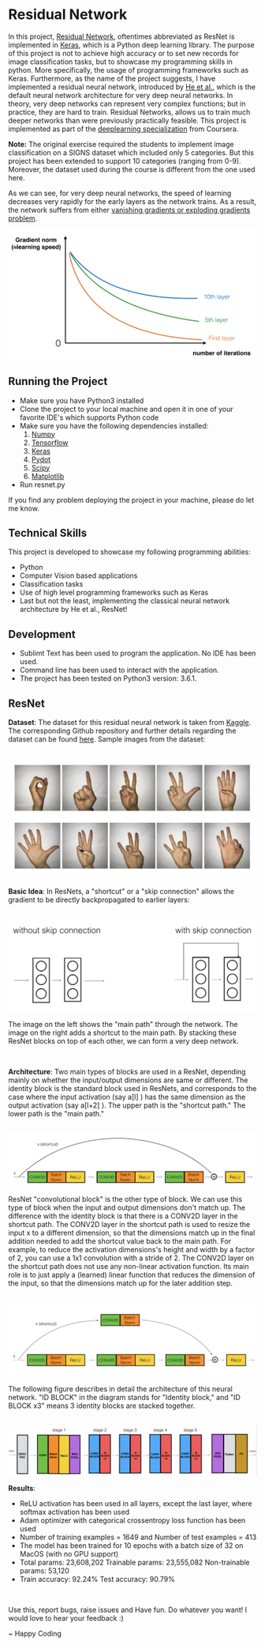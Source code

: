 # Residual Network
In this project, <a href="https://en.wikipedia.org/wiki/Residual_neural_network">Residual Network</a>, oftentimes abbreviated as ResNet is implemented in <a href="https://keras.io/">Keras</a>, which is a Python deep learning library. The purpose of this project is not to achieve high accuracy or to set new records for image classification tasks, but to showcase my programming skills in python. More specifically, the usage of programming frameworks such as Keras. Furthermore, as the name of the project suggests, I have implemented a residual neural network, introduced by <a href="https://arxiv.org/pdf/1512.03385.pdf">He et al.</a>, which is the default neural network architecture for very deep neural networks. In theory, very deep networks can represent very complex functions; but in practice, they are hard to train. Residual Networks, allows us to train much deeper networks than were previously practically feasible. This project is implemented as part of the <a href="https://github.com/adityachandupatla/deeplearning_coursera">deeplearning specialization</a> from Coursera.<br/>

<b>Note:</b> The original exercise required the students to implement image classification on a SIGNS dataset which included only 5 categories. But this project has been extended to support 10 categories (ranging from 0-9). Moreover, the dataset used during the course is different from the one used here.<br/>

As we can see, for very deep neural networks, the speed of learning decreases very rapidly for the early layers as the network trains. As a result, the network suffers from either <a href="https://en.wikipedia.org/wiki/Vanishing_gradient_problem">vanishing gradients or exploding gradients problem</a>.

<img src="https://github.com/adityachandupatla/residual_network/blob/master/images/vanishing_grad_kiank.png" />

<h2>Running the Project</h2>
<ul>
  <li>Make sure you have Python3 installed</li>
  <li>Clone the project to your local machine and open it in one of your favorite IDE's which supports Python code</li>
  <li>Make sure you have the following dependencies installed:
    <ol>
      <li><a href="http://www.numpy.org/">Numpy</a></li>
      <li><a href="https://www.tensorflow.org/">Tensorflow</a></li>
      <li><a href="https://keras.io/">Keras</a></li>
      <li><a href="https://pypi.org/project/pydot/">Pydot</a></li>
      <li><a href="https://www.scipy.org/">Scipy</a></li>
      <li><a href="https://matplotlib.org/">Matplotlib</a></li>
    </ol>
  </li>
  <li>Run resnet.py</li>
</ul>
If you find any problem deploying the project in your machine, please do let me know.

<h2>Technical Skills</h2>
This project is developed to showcase my following programming abilities:
<ul>
  <li>Python</li>
  <li>Computer Vision based applications</li>
  <li>Classification tasks</li>
  <li>Use of high level programming frameworks such as Keras</li>
  <li>Last but not the least, implementing the classical neural network architecture by He et al., ResNet!</li>
</ul>

<h2>Development</h2>
<ul>
  <li>Sublimt Text has been used to program the application. No IDE has been used.</li>
  <li>Command line has been used to interact with the application.</li>
  <li>The project has been tested on Python3 version: 3.6.1.</li>
</ul>

<h2>ResNet</h2>
<p><b>Dataset</b>: The dataset for this residual neural network is taken from <a href="https://www.kaggle.com/ardamavi/sign-language-digits-dataset/home">Kaggle</a>. The corresponding Github repository and further details regarding the dataset can be found <a href="https://github.com/ardamavi/Sign-Language-Digits-Dataset">here</a>. Sample images from the dataset:</p><br/>
<img src="https://github.com/adityachandupatla/residual_network/blob/master/images/dataset_preview.png" />
<p><b>Basic Idea</b>: In ResNets, a "shortcut" or a "skip connection" allows the gradient to be directly backpropagated to earlier layers:</p><br/>
<img src="https://github.com/adityachandupatla/residual_network/blob/master/images/skip_connection_kiank.png" />
<p>The image on the left shows the "main path" through the network. The image on the right adds a shortcut to the main path. By stacking these ResNet blocks on top of each other, we can form a very deep network.</p><br/>
<p><b>Architecture</b>: Two main types of blocks are used in a ResNet, depending mainly on whether the input/output dimensions are same or different. The identity block is the standard block used in ResNets, and corresponds to the case where the input activation (say  a[l] ) has the same dimension as the output activation (say  a[l+2] ). The upper path is the "shortcut path." The lower path is the "main path."</p><br/>
<img src="https://github.com/adityachandupatla/residual_network/blob/master/images/idblock3_kiank.png" />
<p>ResNet "convolutional block" is the other type of block. We can use this type of block when the input and output dimensions don't match up. The difference with the identity block is that there is a CONV2D layer in the shortcut path. The CONV2D layer in the shortcut path is used to resize the input  x  to a different dimension, so that the dimensions match up in the final addition needed to add the shortcut value back to the main path. For example, to reduce the activation dimensions's height and width by a factor of 2, you can use a 1x1 convolution with a stride of 2. The CONV2D layer on the shortcut path does not use any non-linear activation function. Its main role is to just apply a (learned) linear function that reduces the dimension of the input, so that the dimensions match up for the later addition step.</p><br/>
<img src="https://github.com/adityachandupatla/residual_network/blob/master/images/convblock_kiank.png" />
<p>The following figure describes in detail the architecture of this neural network. "ID BLOCK" in the diagram stands for "Identity block," and "ID BLOCK x3" means 3 identity blocks are stacked together.</p><br/>
<img src="https://github.com/adityachandupatla/residual_network/blob/master/images/resnet_kiank.png" />
<p><b>Results</b>:
  <ul>
    <li>ReLU activation has been used in all layers, except the last layer, where softmax activation has been used</li>
    <li>Adam optimizer with categorical crossentropy loss function has been used</li>
    <li>Number of training examples = 1649 and Number of test examples = 413</li>
    <li>The model has been trained for 10 epochs with a batch size of 32 on MacOS (with no GPU support)</li>
    <li>Total params: 23,608,202 Trainable params: 23,555,082 Non-trainable params: 53,120</li>
    <li>Train accuracy: 92.24% Test accuracy: 90.79%</li>
  </ul>
</p><br/>

Use this, report bugs, raise issues and Have fun. Do whatever you want! I would love to hear your feedback :)

~ Happy Coding
